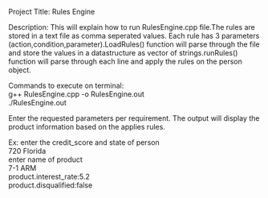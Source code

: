Project Title:
Rules Engine

Description:
This will explain how to run RulesEngine.cpp file.The rules are stored in a text file as comma seperated values. Each rule has 3 parameters (action,condition,parameter).LoadRules() function will parse through the file and store the values in a datastructure as vector of strings.runRules() function will parse through each line and apply the rules on the person object. 

Commands to execute on terminal:<br />
g++ RulesEngine.cpp -o RulesEngine.out<br />
./RulesEngine.out<br />

Enter the requested parameters per requirement.
The output will display the product information based on the applies rules.

Ex:
enter the credit_score and state of person<br />
720 Florida<br />
enter name of product<br />
7-1 ARM<br />
product.interest_rate:5.2<br />
product.disqualified:false<br />



